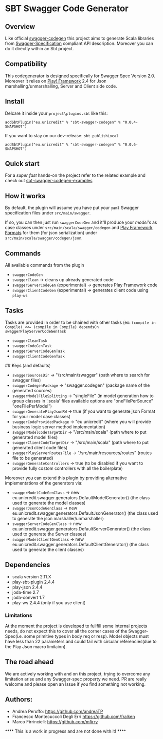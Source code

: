 # SBT Swagger Code Generator

## Overview

Like official [swagger-codegen](https://github.com/swagger-api/swagger-codegen) this project aims to generate Scala libraries from [Swagger-Specification](https://github.com/swagger-api/swagger-spec) compliant API description.
Moreover you can do it directly within an Sbt project.

## Compatibility

This codegenerator is designed specifically for Swagger Spec Version 2.0. Moreover it relies on [Play! Framework](http://www.playframework.com/) 2.4 for Json marshalling/unmarshalling, Server and Client side code.

## Install

Delcare it inside your `project\plugins.sbt` like this:

`addSbtPlugin("eu.unicredit" % "sbt-swagger-codegen" % "0.0.4-SNAPSHOT")`

If you want to stay on our dev-release:
`sbt publishLocal`

`addSbtPlugin("eu.unicredit" % "sbt-swagger-codegen" % "0.0.6-SNAPSHOT")`

## Quick start

For a *super fast* hands-on the project refer to the related example and check out [sbt-swagger-codegen-examples](https://github.com/unicredit/sbt-swagger-codegen-examples)

## How it works

By default, the plugin will assume you have put your `yaml` Swagger specification files under `src/main/swagger`.

If so, you can then just run `swaggerCodeGen` and it'll produce your *model's* as case classes under `src/main/scala/swagger/codegen` and [Play Framework](www.playframework.com) [Formats](https://www.playframework.com/documentation/2.4.x/ScalaJsonCombinators#Format) for them (for json serialization) under `src/main/scala/swagger/codegen/json`.


## Commands

All available commands from the plugin

- `swaggerCodeGen`
- `swaggerClean`  -> cleans up already generated code
- `swaggerServerCodeGen` (experimental)   -> generates Play Framework code
- `swaggerClientCodeGen` (experimental)   -> generates client code using `play-ws`

## Tasks

Tasks are provided in order to be chained with other tasks (ex: ```(compile in Compile) <<= (compile in Compile) dependsOn swaggerPlayServerCodeGenTask```

- `swaggerCleanTask`
- `swaggerCodeGenTask`
- `swaggerServerCodeGenTask`
- `swaggerClientCodeGenTask`

## Keys (and defaults)

- `swaggerSourcesDir` 			-> "/src/main/swagger" (path where to search for swagger files)
- `swaggerCodegenPackage`			-> "swagger.codegen" (package name of the generated sources)
- `swaggerModelFileSplitting`		-> "singleFile" (in model generation how to group classes in '.scala' files available options are "oneFilePerSource" "oneFilePerModel")
- `swaggerGeneratePlayJsonRW`		-> true (if you want to generate json Format for your model case classes)
- `swaggerCodeProvidedPackage`	-> "eu.unicredit" (where you will provide business logic server method implementation)
- `swaggerModelCodeTargetDir`	-> "/src/main/scala" (path where to put generated model files)
- `swaggerClientCodeTargetDir`	-> "/src/main/scala" (path where to put generated client code files)
- `swaggerPlayServerRoutesFile`	-> "/src/main/resources/routes" (routes file to be generated)
- `swaggerGenerateControllers`	-> true (to be disabled if you want to provide fully costom controllers with all the boilerplate)

Moreover you can extend this plugin by providing alternative implementations of the generators via:

- `swaggerModelCodeGenClass` -> new eu.unicredit.swagger.generators.DefaultModelGenerator() (the class used to generate the model classes)
- `swaggerJsonCodeGenClass` -> new eu.unicredit.swagger.generators.DefaultJsonGenerator() (the class used to generate the json marshaller/unmarshaller)
- `swaggerServerCodeGenClass` -> new eu.unicredit.swagger.generators.DefaultServerGenerator() (the class used to generate the Server classes)
- `swaggerModelClientGenClass` -> new eu.unicredit.swagger.generators.DefaultClientGenerator() (the class used to generate the client classes)

## Dependencies

- scala version 2.11.X
- play-sbt-plugin 2.4.4
- play-json 2.4.4
- joda-time 2.7
- joda-convert 1.7
- play-ws 2.4.4 (only if you use client)

### Limitations

At the moment the project is developed to fullfill some internal projects needs, do not expect this to cover all the corner cases of the Swagger-Spec(i.e. some primitive types in body req or resp).
Model objects must have less than 22 parameters and could fail with circular referencies(due to the Play Json macro limitaion).

## The road ahead

We are actively working with and on this project, trying to overcome any limitation arise and any Swagger-spec property we need.
PR are really welcome and please open an Issue if you find something not working.

## Authors:

* Andrea Peruffo: <https://github.com/andreaTP>
* Francesco Montecuccoli Degli Erri <https://github.com/fralken>
* Marco Firrincieli: <https://github.com/mfirry>

**** This is a work in progress and are not done with it! ****
